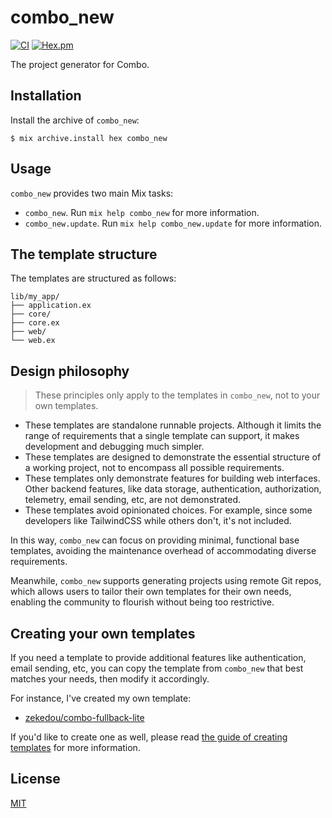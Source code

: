 # combo_new

[![CI](https://github.com/combo-lab/combo_new/actions/workflows/ci.yml/badge.svg)](https://github.com/combo-lab/combo_new/actions/workflows/ci.yml)
[![Hex.pm](https://img.shields.io/hexpm/v/combo_new.svg)](https://hex.pm/packages/combo_new)

The project generator for Combo.

## Installation

Install the archive of `combo_new`:

```
$ mix archive.install hex combo_new
```

## Usage

`combo_new` provides two main Mix tasks:

- `combo_new`. Run `mix help combo_new` for more information.
- `combo_new.update`. Run `mix help combo_new.update` for more information.

## The template structure

The templates are structured as follows:

```
lib/my_app/
├── application.ex
├── core/
├── core.ex
├── web/
└── web.ex
```

## Design philosophy

> These principles only apply to the templates in `combo_new`, not to your own templates.

- These templates are standalone runnable projects. Although it limits the range of requirements that a single template can support, it makes development and debugging much simpler.
- These templates are designed to demonstrate the essential structure of a working project, not to encompass all possible requirements.
- These templates only demonstrate features for building web interfaces. Other backend features, like data storage, authentication, authorization, telemetry, email sending, etc, are not demonstrated.
- These templates avoid opinionated choices. For example, since some developers like TailwindCSS while others don't, it's not included.

In this way, `combo_new` can focus on providing minimal, functional base templates, avoiding the maintenance overhead of accommodating diverse requirements.

Meanwhile, `combo_new` supports generating projects using remote Git repos, which allows users to tailor their own templates for their own needs, enabling the community to flourish without being too restrictive.

## Creating your own templates

If you need a template to provide additional features like authentication, email sending, etc, you can copy the template from `combo_new` that best matches your needs, then modify it accordingly.

For instance, I've created my own template:

- [zekedou/combo-fullback-lite](https://github.com/zekedou/combo-fullstack-lite)

If you'd like to create one as well, please read [the guide of creating templates](./CREATING_TEMPLATES.md) for more information.

## License

[MIT](./LICENSE)
